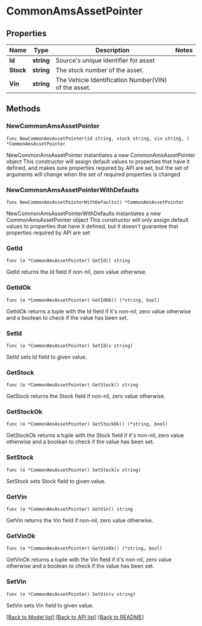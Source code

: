 # CommonAmsAssetPointer

## Properties

Name | Type | Description | Notes
------------ | ------------- | ------------- | -------------
**Id** | **string** | Source&#39;s unique identifier for asset | 
**Stock** | **string** | The stock number of the asset. | 
**Vin** | **string** | The Vehicle Identification Number(VIN) of the asset. | 

## Methods

### NewCommonAmsAssetPointer

`func NewCommonAmsAssetPointer(id string, stock string, vin string, ) *CommonAmsAssetPointer`

NewCommonAmsAssetPointer instantiates a new CommonAmsAssetPointer object
This constructor will assign default values to properties that have it defined,
and makes sure properties required by API are set, but the set of arguments
will change when the set of required properties is changed

### NewCommonAmsAssetPointerWithDefaults

`func NewCommonAmsAssetPointerWithDefaults() *CommonAmsAssetPointer`

NewCommonAmsAssetPointerWithDefaults instantiates a new CommonAmsAssetPointer object
This constructor will only assign default values to properties that have it defined,
but it doesn't guarantee that properties required by API are set

### GetId

`func (o *CommonAmsAssetPointer) GetId() string`

GetId returns the Id field if non-nil, zero value otherwise.

### GetIdOk

`func (o *CommonAmsAssetPointer) GetIdOk() (*string, bool)`

GetIdOk returns a tuple with the Id field if it's non-nil, zero value otherwise
and a boolean to check if the value has been set.

### SetId

`func (o *CommonAmsAssetPointer) SetId(v string)`

SetId sets Id field to given value.


### GetStock

`func (o *CommonAmsAssetPointer) GetStock() string`

GetStock returns the Stock field if non-nil, zero value otherwise.

### GetStockOk

`func (o *CommonAmsAssetPointer) GetStockOk() (*string, bool)`

GetStockOk returns a tuple with the Stock field if it's non-nil, zero value otherwise
and a boolean to check if the value has been set.

### SetStock

`func (o *CommonAmsAssetPointer) SetStock(v string)`

SetStock sets Stock field to given value.


### GetVin

`func (o *CommonAmsAssetPointer) GetVin() string`

GetVin returns the Vin field if non-nil, zero value otherwise.

### GetVinOk

`func (o *CommonAmsAssetPointer) GetVinOk() (*string, bool)`

GetVinOk returns a tuple with the Vin field if it's non-nil, zero value otherwise
and a boolean to check if the value has been set.

### SetVin

`func (o *CommonAmsAssetPointer) SetVin(v string)`

SetVin sets Vin field to given value.



[[Back to Model list]](../README.md#documentation-for-models) [[Back to API list]](../README.md#documentation-for-api-endpoints) [[Back to README]](../README.md)


